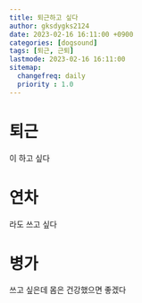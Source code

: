 ```yaml
---
title: 퇴근하고 싶다
author: gksdygks2124
date: 2023-02-16 16:11:00 +0900
categories: [dogsound]
tags: [퇴근, 근퇴]
lastmode: 2023-02-16 16:11:00
sitemap:
  changefreq: daily
  priority : 1.0
---
```


# 퇴근
이 하고 싶다

# 연차
라도 쓰고 싶다

# 병가
쓰고 싶은데 몸은 건강했으면 좋겠다